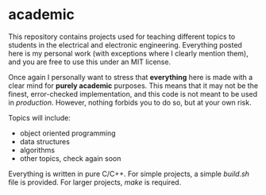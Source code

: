 # academic

This repository contains projects used for teaching different topics to students in the electrical and electronic engineering.
Everything posted here is my personal work (with exceptions where I clearly mention them), and you are free to use this under an MIT license.

Once again I personally want to stress that **everything** here is made with a clear mind for **purely academic** purposes. This means that it may not be the finest, error-checked implementation, and this code is not meant to be used in *production*. However, nothing forbids you to do so, but at your own risk.

Topics will include:
  * object oriented programming
  * data structures
  * algorithms
  * other topics, check again soon
  
Everything is written in pure C/C++.
For simple projects, a simple *build.sh* file is provided. For larger projects, *make* is required.
